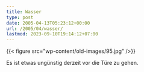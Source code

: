 ```yaml
---
title: Wasser
type: post
date: 2005-04-13T05:23:12+00:00
url: /2005/04/wasser/
lastmod: 2023-09-10T19:14:12+07:00
---
```

{{< figure src="wp-content/old-images/95.jpg" />}}

Es ist etwas ungünstig derzeit vor die Türe zu gehen.

